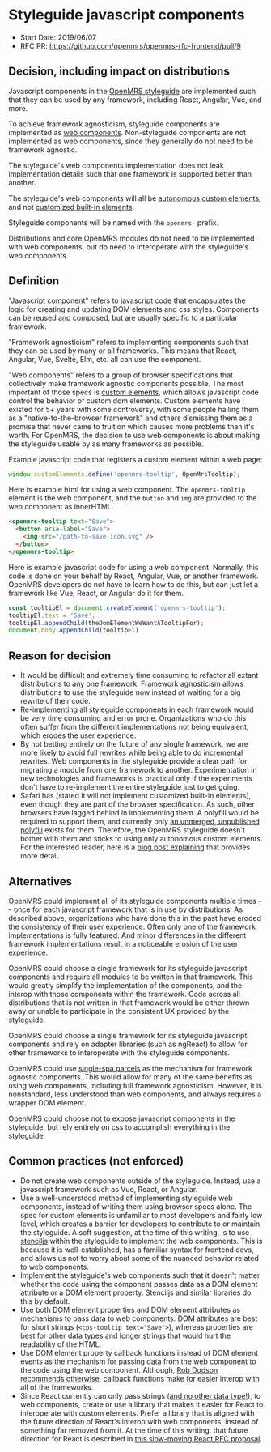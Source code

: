 # Styleguide javascript components
- Start Date: 2019/06/07
- RFC PR: https://github.com/openmrs/openmrs-rfc-frontend/pull/9

## Decision, including impact on distributions
Javascript components in the [OpenMRS styleguide](/text/0008-styleguide.md) are implemented such that
they can be used by any framework, including React, Angular, Vue, and more.

To achieve framework agnosticism, styleguide components are implemented as
[web components](https://developer.mozilla.org/en-US/docs/Web/Web_Components). Non-styleguide components are
not implemented as web components, since they generally do not need to be framework agnostic.

The styleguide's web components implementation does not leak implementation details such that one framework
is supported better than another.

The styleguide's web components will all be [autonomous custom elements](https://developer.mozilla.org/en-US/docs/Web/Web_Components/Using_custom_elements#High-level_view),
and not [customized built-in elements](https://developer.mozilla.org/en-US/docs/Web/Web_Components/Using_custom_elements#High-level_view).

Styleguide components will be named with the `openmrs-` prefix.

Distributions and core OpenMRS modules do not need to be implemented with web components, but do need to interoperate
with the styleguide's web components.

## Definition
"Javascript component" refers to javascript code that encapsulates the logic for creating and updating
DOM elements and css styles. Components can be reused and composed, but are usually specific to a particular framework.

"Framework agnosticism" refers to implementing components such that they can be used by many or all frameworks. This means
that React, Angular, Vue, Svelte, Elm, etc. all can use the component.

"Web components" refers to a group of browser specifications that collectively make framework agnostic components possible.
The most important of those specs is [custom elements](https://developer.mozilla.org/en-US/docs/Web/Web_Components/Using_custom_elements), which allows javascript code control the behavior of custom dom elements.
Custom elements have existed for 5+ years with some controversy, with some people hailing them as a "native-to-the-browser framework"
and others dismissing them as a promise that never came to fruition which causes more problems than it's worth. For OpenMRS, the
decision to use web components is about making the styleguide usable by as many frameworks as possible.

Example javascript code that registers a custom element within a web page:
```js
window.customElements.define('openmrs-tooltip', OpenMrsTooltip);
```

Here is example html for using a web component. The `openmrs-tooltip` element is the web component, and the `button` and `img` are provided to the web component
as innerHTML.
```html
<openmrs-tooltip text="Save">
  <button aria-label="Save">
    <img src="/path-to-save-icon.svg" />
  </button>
</openmrs-tooltip>
```

Here is example javascript code for using a web component. Normally, this code is done on your behalf by React, Angular, Vue, or another framework.
OpenMRS developers do not have to learn how to do this, but can just let a framework like Vue, React, or Angular do it for them.

```js
const tooltipEl = document.createElement('openmrs-tooltip');
tooltipEl.text = 'Save';
tooltipEl.appendChild(theDomElementWeWantATooltipFor);
document.body.appendChild(tooltipEl)
```

## Reason for decision
- It would be difficult and extremely time consuming to refactor all extant distributions to any one framework. Framework agnosticism allows
  distributions to use the styleguide now instead of waiting for a big rewrite of their code.
- Re-implementing all styleguide components in each framework would be very time consuming and error prone. Organizations who do this
  often suffer from the different implementations not being equivalent, which erodes the user experience.
- By not betting entirely on the future of any single framework, we are more likely to avoid full rewrites while being able to do
  incremental rewrites. Web components in the styleguide provide a clear path for migrating a module from one framework to another.
  Experimentation in new technologies and frameworks is practical only if the experiments don't have to re-implement the entire styleguide
  just to get going.
- Safari has [stated it will not implement customized built-in elements], even though they are part of the browser specification. As such,
  other browsers have lagged behind in implementing them. A polyfill would be required to support them, and currently only
  [an unmerged, unpublished polyfill](https://github.com/webcomponents/custom-elements/pull/88) exists for them. Therefore,
  the OpenMRS styleguide doesn't bother with them and sticks to using only autonomous custom elements. For the interested reader, here is
  a [blog post explaining](https://medium.com/canopy-tax/one-companys-relationship-with-custom-elements-d360baf3b253) that provides more detail.

## Alternatives
OpenMRS could implement all of its styleguide components multiple times -- once for each javascript framework that is in use by distributions.
As described above, organizations who have done this in the past have eroded the consistency of their user experience. Often only one of the
framework implementations is fully featured. And minor differences in the different framework implementations result in a noticeable
erosion of the user experience.

OpenMRS could choose a single framework for its styleguide javascript components and require all modules to be written in that framework.
This would greatly simplify the implementation of the components, and the interop with those components within the framework. Code across all
distributions that is not written in that framework would be either thrown away or unable to participate in the consistent UX provided by
the styleguide.

OpenMRS could choose a single framework for its styleguide javascript components and rely on adapter libraries (such as ngReact) to allow for other
frameworks to interoperate with the styleguide components.

OpenMRS could use [single-spa parcels](https://single-spa.js.org/docs/parcels-overview.html) as the mechanism for framework agnostic components.
This would allow for many of the same benefits as using web components, including full framework agnosticism. However, it is nonstandard, less
understood than web components, and always requires a wrapper DOM element.

OpenMRS could choose not to expose javascript components in the styleguide, but rely entirely on css to accomplish everything in the styleguide.

## Common practices (not enforced)
- Do not create web components outside of the styleguide. Instead, use a javascript framework such as Vue, React, or Angular.
- Use a well-understood method of implementing styleguide web components, instead of writing them using browser specs alone.
  The spec for custom elements is unfamiliar to most developers and fairly low level, which creates a barrier for developers to contribute
  to or maintain the styleguide. A soft suggestion, at the time of this writing, is to use [stenciljs](https://stenciljs.com/)
  within the styleguide to implement the web components. This is because it is well-established, has a familiar syntax for frontend devs,
  and allows us not to worry about some of the nuanced behavior related to web components.
- Implement the styleguide's web components such that it doesn't matter whether the code using the component passes data as a
  DOM element attribute or a DOM element property. Stenciljs and similar libraries do this by default.
- Use both DOM element properties and DOM element attributes as mechanisms to pass data to web components. DOM attributes are best for
  short strings (`<cps-tooltip text="Save">`), whereas properties are best for other data types and longer strings that would hurt the
  readability of the HTML.
- Use DOM element property callback functions instead of DOM element events as the mechanism for passing data from the web component to
  the code using the web component. Although, [Rob Dodson recommends otherwise](https://robdodson.me/interoperable-custom-elements/),
  callback functions make for easier interop with all of the frameworks.
- Since React currently can only pass strings ([and no other data type!](https://reactjs.org/docs/web-components.html)), to web components,
  create or use a library that makes it easier for React to interoperate with custom elements. Prefer a library that is aligned with
  the future direction of React's interop with web components, instead of something far removed from it. At the time of this writing,
  that future direction for React is described in [this slow-moving React RFC proposal](https://github.com/reactjs/rfcs/pull/15).